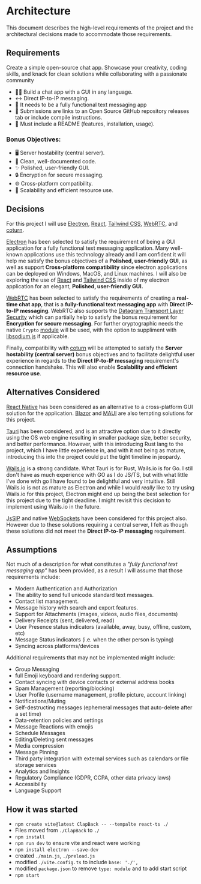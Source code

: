 # Architecture

This document describes the high-level requirements of the project and the architectural decisions made to accommodate those requirements.

## Requirements

Create a simple open-source chat app. Showcase your creativity, coding skills, and knack for clean solutions while collaborating with a passionate community

- 👨‍💻 Build a chat app with a GUI in any language.
- ↔️ Direct IP-to-IP messaging.
- 📲 It needs to be a fully functional text messaging app
- 📇 Submissions are links to an Open Source GitHub repository releases tab or include compile instructions.
- 📜 Must include a README (features, installation, usage).

### Bonus Objectives:

- 🖥️ Server hostability (central server).
- 🧹 Clean, well-documented code.
- ✨ Polished, user-friendly GUI.
- 🔒 Encryption for secure messaging.
- 🌐 Cross-platform compatibility.
- 🔧 Scalability and efficient resource use.

## Decisions

For this project I will use [Electron](https://www.electronjs.org/), [React](https://react.dev/), [Tailwind CSS](https://tailwindcss.com/), [WebRTC](https://webrtc.org/), and [coturn](https://github.com/coturn/coturn).

[Electron](https://www.electronjs.org/) has been selected to satisfy the requirement of being a GUI application for a fully functional text messaging application. Many well-known applications use this technology already and I am confident it will help me satisfy the bonus objectives of a **Polished, user-friendly GUI**, as well as support **Cross-platform compatibility** since electron applications can be deployed on Windows, MacOS, and Linux machines. I will also be exploring the use of [React](https://react.dev/) and [Tailwind CSS](https://tailwindcss.com/) inside of my electron application for an elegant, **Polished, user-friendly GUI.**

[WebRTC](https://webrtc.org/) has been selected to satisfy the requirements of creating a **real-time chat app**, that is a **fully-functional text messaging app** with **Direct IP-to-IP messaging**. WebRTC also supports the [Datagram Transport Layer Security](https://en.wikipedia.org/wiki/Datagram_Transport_Layer_Security) which can partially help to satisfy the bonus requirement for **Encryption for secure messaging**. For further cryptographic needs the native `Crypto` [module](https://developer.mozilla.org/en-US/docs/Web/API/Crypto) will be used, with the option to suppliment with [libsodium.js](https://github.com/jedisct1/libsodium.js) if applicable.

Finally, compatibility with [coturn](https://github.com/coturn/coturn) will be attempted to satisfy the **Server hostability (central server)** bonus objectives and to facilitate delightful user experience in regards to the **Direct IP-to-IP messaging** requirement's connection handshake. This will also enable **Scalability and efficient resource use**.

## Alternatives Considered

[React Native](https://reactnative.dev/) has been considered as an alternative to a cross-platform GUI solution for the application. [Blazor](https://dotnet.microsoft.com/en-us/apps/aspnet/web-apps/blazor) and [MAUI](https://dotnet.microsoft.com/en-us/apps/maui) are also tempting solutions for this project.

[Tauri](https://v2.tauri.app/) has been considered, and is an attractive option due to it directly using the OS web engine resulting in smaller package size, better security, and better performance. However, with this introducing Rust lang to the project, which I have little experience in, and with it not being as mature, introducing this into the project could put the tight timeline in jeopardy.

[Wails.io](https://wails.io/) is a strong candidate. What Tauri is for Rust, Wails.io is for Go. I still don't have as much experience with GO as I do JS/TS, but with what little I've done with go I have found to be delightful and very intuitive. Still Wails.io is not as mature as Electron and while I would _really_ like to try using Wails.io for this project, Electron might end up being the best selection for this project due to the tight deadline. I might revisit this decision to implement using Wails.io in the future.

[JsSIP](https://jssip.net/) and native [WebSockets](https://developer.mozilla.org/en-US/docs/Web/API/WebSockets_API) have been considered for this project also. However due to these solutions requiring a central server, I felt as though these solutions did not meet the **Direct IP-to-IP messaging** requirement.

## Assumptions

Not much of a description for what constitutes a _"fully functional text messaging app"_ has been provided, as a result I will assume that those requirements include:

- Modern Authentication and Authorization
- The ability to send full unicode standard text messages.
- Contact list management.
- Message history with search and export features.
- Support for Attachments (images, videos, audio files, documents)
- Delivery Receipts (sent, delivered, read)
- User Presence status indicators (available, away, busy, offline, custom, etc)
- Message Status indicators (i.e. when the other person is typing)
- Syncing across platforms/devices

Additional requirements that may not be implemented might include:

- Group Messaging
- full Emoji keyboard and rendering support.
- Contact syncing with device contacts or external address books
- Spam Management (reporting/blocking)
- User Profile (username management, profile picture, account linking)
- Notifications/Muting
- Self-destructing messages (ephemeral messages that auto-delete after a set time)
- Data-retention policies and settings
- Message Reactions with emojis
- Schedule Messages
- Editing/Deleting sent messages
- Media compression
- Message Pinning
- Third party integration with external services such as calendars or file storage services
- Analytics and Insights
- Regulatory Compliance (GDPR, CCPA, other data privacy laws)
- Accessibility
- Language Support

## How it was started

- `npm create vite@latest ClapBack -- --tempalte react-ts ./`
- Files moved from `./ClapBack` to `./`
- `npm install`
- `npm run dev` to ensure vite and react were working
- `npm install electron --save-dev`
- created `./main.js`, `./preload.js`
- modified `./vite.config.ts` to include `base: './',`
- modified `package.json` to remove `type: module` and to add start script
- `npm start`